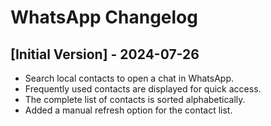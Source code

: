 # WhatsApp Changelog

## [Initial Version] - 2024-07-26

- Search local contacts to open a chat in WhatsApp.
- Frequently used contacts are displayed for quick access.
- The complete list of contacts is sorted alphabetically.
- Added a manual refresh option for the contact list.

